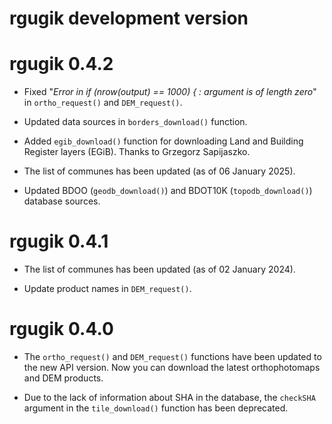 # rgugik development version

# rgugik 0.4.2

* Fixed "*Error in if (nrow(output) == 1000) { : argument is of length zero*"
in `ortho_request()` and `DEM_request()`.

* Updated data sources in `borders_download()` function.

* Added `egib_download()` function for downloading Land and Building Register
layers (EGiB). Thanks to Grzegorz Sapijaszko.

* The list of communes has been updated (as of 06 January 2025).

* Updated BDOO (`geodb_download()`) and BDOT10K (`topodb_download()`)
database sources.

# rgugik 0.4.1

* The list of communes has been updated (as of 02 January 2024).

* Update product names in `DEM_request()`.

# rgugik 0.4.0

* The `ortho_request()` and `DEM_request()` functions have been updated
to the new API version. Now you can download the latest orthophotomaps
and DEM products.

* Due to the lack of information about SHA in the database, the `checkSHA`
argument in the `tile_download()` function has been deprecated.
